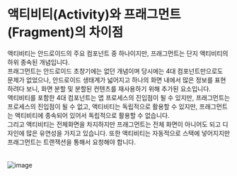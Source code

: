 # 액티비티(Activity)와 프래그먼트(Fragment)의 차이점
액티비티는 안드로이드의 주요 컴포넌트 중 하나이지만, 프래그먼트는 단지 액티비티의 하위 종속된 개념입니다.<br>
프래그먼트는 안드로이드 초창기에는 없던 개념이며 당시에는 4대 컴포넌트만으로도 문제가 없었으나, 안드로이드 생태계가 넓어지고 하나의 화면 내에서 많은 정보를 표현하려다 보니, 화면 분할 및 분할된 컨텐츠를 재사용하기 위해 추가된 요소입니다.<br>
액티비티를 포함한 4대 컴포넌트는 앱 프로세스의 진입점이 될 수 있지만, 프래그먼트는 프로세스의 진입점이 될 수 없고, 액티비티는 독립적으로 활용할 수 있지만, 프래그먼트는 액티비티에 종속되어 있어서 독립적으로 활용할 수 없습니다.<br>
그리고 액티비티는 전체화면을 차지하지만 프래그먼트는 전체 화면이 아니어도 되고 디자인에 많은 유연성을 가지고 있습니다. 또한 액티비티는 자동적으로 스택에 넣어지지만 프래그먼트는 트랜잭션을 통해서 요청해야 합니다.
<br>
<br>
<br>
![image](https://github.com/sdhong0609/tech-interview-study/assets/78577085/324cb7a8-7f96-4997-bbf4-55a0b1487372)
